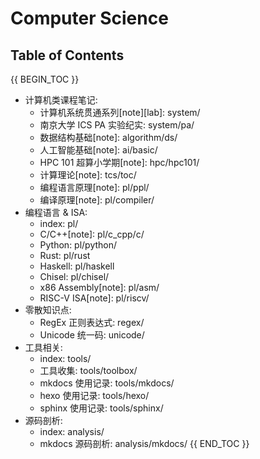 # Computer Science

## Table of Contents

{{ BEGIN_TOC }}

- 计算机类课程笔记:
    - 计算机系统贯通系列[note][lab]: system/
    - 南京大学 ICS PA 实验纪实: system/pa/
    - 数据结构基础[note]: algorithm/ds/
    - 人工智能基础[note]: ai/basic/
    - HPC 101 超算小学期[note]: hpc/hpc101/
    - 计算理论[note]: tcs/toc/
    - 编程语言原理[note]: pl/ppl/
    - 编译原理[note]: pl/compiler/
- 编程语言 & ISA:
    - index: pl/
    - C/C++[note]: pl/c_cpp/c/
    - Python: pl/python/
    - Rust: pl/rust
    - Haskell: pl/haskell
    - Chisel: pl/chisel/
    - x86 Assembly[note]: pl/asm/
    - RISC-V ISA[note]: pl/riscv/
- 零散知识点:
    - RegEx 正则表达式: regex/
    - Unicode 统一码: unicode/
- 工具相关:
    - index: tools/
    - 工具收集: tools/toolbox/
    - mkdocs 使用记录: tools/mkdocs/
    - hexo 使用记录: tools/hexo/
    - sphinx 使用记录: tools/sphinx/
- 源码剖析:
    - index: analysis/
    - mkdocs 源码剖析: analysis/mkdocs/ {{ END_TOC }}